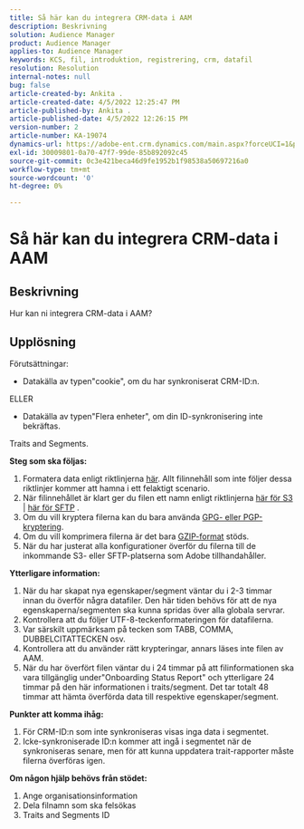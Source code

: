 ```yaml
---
title: Så här kan du integrera CRM-data i AAM
description: Beskrivning
solution: Audience Manager
product: Audience Manager
applies-to: Audience Manager
keywords: KCS, fil, introduktion, registrering, crm, datafil
resolution: Resolution
internal-notes: null
bug: false
article-created-by: Ankita .
article-created-date: 4/5/2022 12:25:47 PM
article-published-by: Ankita .
article-published-date: 4/5/2022 12:26:15 PM
version-number: 2
article-number: KA-19074
dynamics-url: https://adobe-ent.crm.dynamics.com/main.aspx?forceUCI=1&pagetype=entityrecord&etn=knowledgearticle&id=3464e380-dbb4-ec11-983f-000d3a5d0e57
exl-id: 30009801-0a70-47f7-99de-85b892092c45
source-git-commit: 0c3e421beca46d9fe1952b1f98538a50697216a0
workflow-type: tm+mt
source-wordcount: '0'
ht-degree: 0%

---
```


# Så här kan du integrera CRM-data i AAM

## Beskrivning

Hur kan ni integrera CRM-data i AAM?

## Upplösning


Förutsättningar:

- Datakälla av typen&quot;cookie&quot;, om du har synkroniserat CRM-ID:n.

ELLER

- Datakälla av typen&quot;Flera enheter&quot;, om din ID-synkronisering inte bekräftas.



Traits and Segments.


<b>Steg som ska följas:</b>

1. Formatera data enligt riktlinjerna [här](https://experienceleague.adobe.com/docs/audience-manager/user-guide/implementation-integration-guides/sending-audience-data/batch-data-transfer-process/inbound-file-contents.html?lang=en). Allt filinnehåll som inte följer dessa riktlinjer kommer att hamna i ett felaktigt scenario.
2. När filinnehållet är klart ger du filen ett namn enligt riktlinjerna [här för S3](https://experienceleague.adobe.com/docs/audience-manager/user-guide/implementation-integration-guides/sending-audience-data/batch-data-transfer-process/inbound-s3-filenames.html?lang=en) | [här för SFTP](https://experienceleague.adobe.com/docs/audience-manager/user-guide/implementation-integration-guides/sending-audience-data/batch-data-transfer-process/inbound-ftp-filenames.html?lang=en) .
3. Om du vill kryptera filerna kan du bara använda [GPG- eller PGP-kryptering](https://experienceleague.adobe.com/docs/audience-manager/user-guide/implementation-integration-guides/sending-audience-data/batch-data-transfer-process/inbound-file-encryption.html?lang=en).
4. Om du vill komprimera filerna är det bara [GZIP-format](https://experienceleague.adobe.com/docs/audience-manager/user-guide/implementation-integration-guides/sending-audience-data/batch-data-transfer-process/inbound-file-compression.html?lang=en) stöds.
5. När du har justerat alla konfigurationer överför du filerna till de inkommande S3- eller SFTP-platserna som Adobe tillhandahåller.


<b>Ytterligare information:</b>

1. När du har skapat nya egenskaper/segment väntar du i 2-3 timmar innan du överför några datafiler. Den här tiden behövs för att de nya egenskaperna/segmenten ska kunna spridas över alla globala servrar.
2. Kontrollera att du följer UTF-8-teckenformateringen för datafilerna.
3. Var särskilt uppmärksam på tecken som TABB, COMMA, DUBBELCITATTECKEN osv.
4. Kontrollera att du använder rätt krypteringar, annars läses inte filen av AAM.
5. När du har överfört filen väntar du i 24 timmar på att filinformationen ska vara tillgänglig under&quot;Onboarding Status Report&quot; och ytterligare 24 timmar på den här informationen i traits/segment. Det tar totalt 48 timmar att hämta överförda data till respektive egenskaper/segment.


<b>Punkter att komma ihåg:</b>

1. För CRM-ID:n som inte synkroniseras visas inga data i segmentet.
2. Icke-synkroniserade ID:n kommer att ingå i segmentet när de synkroniseras senare, men för att kunna uppdatera trait-rapporter måste filerna överföras igen.


<b>Om någon hjälp behövs från stödet:</b>

1. Ange organisationsinformation
2. Dela filnamn som ska felsökas
3. Traits and Segments ID
